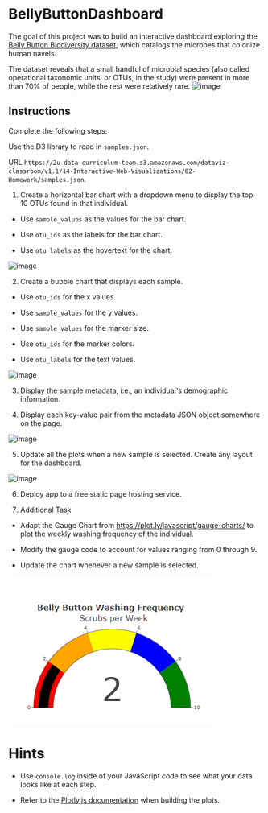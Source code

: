 # BellyButtonDashboard

The goal of this project was to build an interactive dashboard exploring the [Belly Button Biodiversity dataset](http://robdunnlab.com/projects/belly-button-biodiversity/), which catalogs the microbes that colonize human navels.

The dataset reveals that a small handful of microbial species (also called operational taxonomic units, or OTUs, in the study) were present in more than 70% of people, while the rest were relatively rare.
![image](https://user-images.githubusercontent.com/99145651/175777189-1b65ae6e-01a7-4dda-99b7-d7f76e204f93.png)

## Instructions

Complete the following steps:

Use the D3 library to read in `samples.json`.

URL `https://2u-data-curriculum-team.s3.amazonaws.com/dataviz-classroom/v1.1/14-Interactive-Web-Visualizations/02-Homework/samples.json`.

1. Create a horizontal bar chart with a dropdown menu to display the top 10 OTUs found in that individual.

  * Use `sample_values` as the values for the bar chart.

  * Use `otu_ids` as the labels for the bar chart.

  * Use `otu_labels` as the hovertext for the chart.

  ![image](https://user-images.githubusercontent.com/99145651/175989688-d3f7c9e2-712a-4ccf-8907-48dc7f8d6730.png)


2. Create a bubble chart that displays each sample.

  * Use `otu_ids` for the x values.

  * Use `sample_values` for the y values.

  * Use `sample_values` for the marker size.

  * Use `otu_ids` for the marker colors.

  * Use `otu_labels` for the text values.

![image](https://user-images.githubusercontent.com/99145651/176024038-faadbd2d-ef2c-439c-8cff-144d9c97b3fa.png)


3. Display the sample metadata, i.e., an individual's demographic information.

4. Display each key-value pair from the metadata JSON object somewhere on the page.

![image](https://user-images.githubusercontent.com/99145651/175990094-29674c8c-5765-4a78-ba75-45d9f66402a7.png)


5. Update all the plots when a new sample is selected. 
   Create any layout for the dashboard. 

![image](https://user-images.githubusercontent.com/99145651/176024366-14fd66cb-56ff-48e4-8726-c59b8d06f7fb.png)



6. Deploy app to a free static page hosting service.

7. Additional Task

*   Adapt the Gauge Chart from <https://plot.ly/javascript/gauge-charts/> to plot the weekly washing frequency of the individual.

*   Modify the gauge code to account for values ranging from 0 through 9.

*   Update the chart whenever a new sample is selected.

![Weekly Washing Frequency Gauge](Images/gauge.png)


# Hints

* Use `console.log` inside of your JavaScript code to see what your data looks like at each step.

* Refer to the [Plotly.js documentation](https://plot.ly/javascript/) when building the plots.
